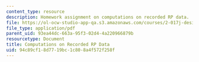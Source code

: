```yaml
---
content_type: resource
description: Homework assignment on computations on recorded RP data.
file: https://ol-ocw-studio-app-qa.s3.amazonaws.com/courses/2-017j-design-of-electromechanical-robotic-systems-fall-2009/94c89cf18d7719bc1c808a4f572f258f_MIT2_017JF09_p20.pdf
file_type: application/pdf
parent_uid: 93ea44dc-663a-95f3-02d4-4a220966879b
resourcetype: Document
title: Computations on Recorded RP Data
uid: 94c89cf1-8d77-19bc-1c80-8a4f572f258f
---
```

